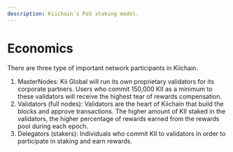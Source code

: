 ```yaml
---
description: Kiichain´s PoS staking model.
---
```


# Economics

There are three type of important network participants in Kiichain.

1. MasterNodes: Kii Global will run its own proprietary validators for its corporate partners. Users who commit 150,000 KII as a minimum to these validators will receive the highest tear of rewards compensation.&#x20;
2. Validators (full nodes): Validators are the heart of Kiichain that build the blocks and approve transactions. The higher amount of KII staked in the validators, the higher percentage of rewards earned from the rewards pool during each epoch.&#x20;
3. Delegators (stakers): Individuals who commit KII to validators in order to participate in staking and earn rewards.&#x20;
